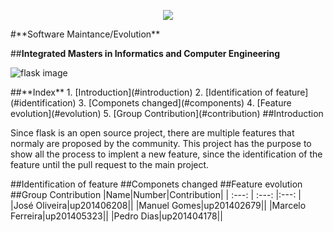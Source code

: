 <p align="center">
   <img src=https://sigarra.up.pt/feup/pt/WEB_GESSI_DOCS.download_file?p_name=F-370784536/logo_cores_oficiais.jpg>
</p>
#**Software Maintance/Evolution**

##**Integrated Masters in Informatics and Computer Engineering**

![flask image](http://flask.pocoo.org/static/logo/flask.png)

<a name="index"/>
##**Index**
1. [Introduction](#introduction)
2. [Identification of feature](#identification)
3. [Componets changed](#components)
4. [Feature evolution](#evolution)
5. [Group Contribution](#contribution)

<a name="introduction"/>
##Introduction

Since flask is an open source project, there are multiple features that normaly are proposed by the community. This project has the purpose to show all the process to implent a new feature, since the identification of the feature until the pull request to the main project.

<a name="identification"/>
##Identification of feature

<a name="components"/>
##Componets changed

<a name="evolution"/>
##Feature evolution

<a name="contribution"/>
##Group Contribution
|Name|Number|Contribution|
| :---: | :---: |:---: |
|José Oliveira|up201406208||
|Manuel Gomes|up201402679||
|Marcelo Ferreira|up201405323||
|Pedro Dias|up201404178||
